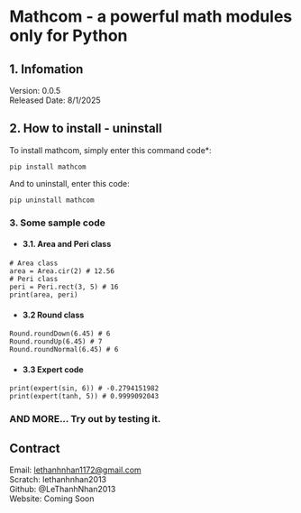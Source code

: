 # Mathcom - a powerful math modules only for Python
## 1. Infomation
Version: 0.0.5\
Released Date: 8/1/2025
## 2. How to install - uninstall
To install mathcom, simply enter this command code*:
```
pip install mathcom
```
And to uninstall, enter this code:
```
pip uninstall mathcom
```
### 3. Some sample code
+ #### 3.1. Area and Peri class
```
# Area class
area = Area.cir(2) # 12.56
# Peri class
peri = Peri.rect(3, 5) # 16
print(area, peri)
```
+ #### 3.2 Round class
```
Round.roundDown(6.45) # 6
Round.roundUp(6.45) # 7
Round.roundNormal(6.45) # 6
```
+ #### 3.3 Expert code
```
print(expert(sin, 6)) # -0.2794151982
print(expert(tanh, 5)) # 0.9999092043
```
### AND MORE... Try out by testing it.
## Contract
Email: lethanhnhan1172@gmail.com\
Scratch: lethanhnhan2013\
Github: @LeThanhNhan2013\
Website: Coming Soon